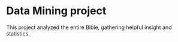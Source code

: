 # Data Mining project

This project analyzed the entire Bible, gathering helpful insight and statistics. 
